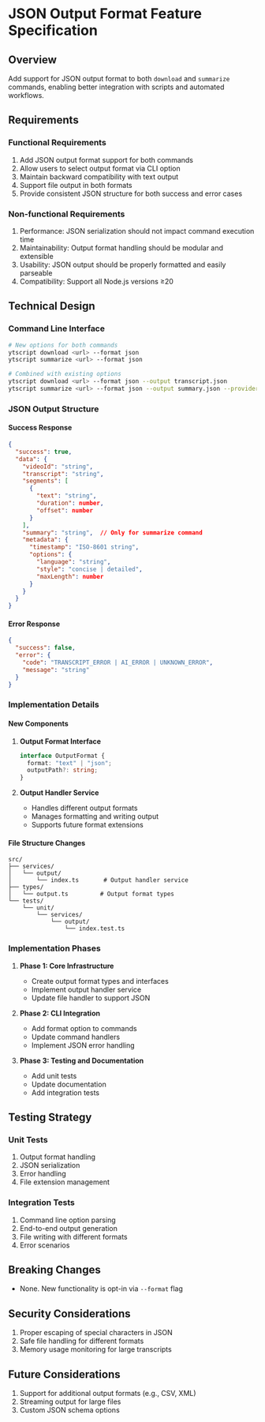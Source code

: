 # JSON Output Format Feature Specification

## Overview

Add support for JSON output format to both `download` and `summarize` commands, enabling better integration with scripts and automated workflows.

## Requirements

### Functional Requirements

1. Add JSON output format support for both commands
2. Allow users to select output format via CLI option
3. Maintain backward compatibility with text output
4. Support file output in both formats
5. Provide consistent JSON structure for both success and error cases

### Non-functional Requirements

1. Performance: JSON serialization should not impact command execution time
2. Maintainability: Output format handling should be modular and extensible
3. Usability: JSON output should be properly formatted and easily parseable
4. Compatibility: Support all Node.js versions ≥20

## Technical Design

### Command Line Interface

```bash
# New options for both commands
ytscript download <url> --format json
ytscript summarize <url> --format json

# Combined with existing options
ytscript download <url> --format json --output transcript.json
ytscript summarize <url> --format json --output summary.json --provider chatgpt
```

### JSON Output Structure

#### Success Response

```json
{
  "success": true,
  "data": {
    "videoId": "string",
    "transcript": "string",
    "segments": [
      {
        "text": "string",
        "duration": number,
        "offset": number
      }
    ],
    "summary": "string",  // Only for summarize command
    "metadata": {
      "timestamp": "ISO-8601 string",
      "options": {
        "language": "string",
        "style": "concise | detailed",
        "maxLength": number
      }
    }
  }
}
```

#### Error Response

```json
{
  "success": false,
  "error": {
    "code": "TRANSCRIPT_ERROR | AI_ERROR | UNKNOWN_ERROR",
    "message": "string"
  }
}
```

### Implementation Details

#### New Components

1. **Output Format Interface**

   ```typescript
   interface OutputFormat {
     format: "text" | "json";
     outputPath?: string;
   }
   ```

2. **Output Handler Service**
   - Handles different output formats
   - Manages formatting and writing output
   - Supports future format extensions

#### File Structure Changes

```
src/
├── services/
│   └── output/
│       └── index.ts       # Output handler service
├── types/
│   └── output.ts         # Output format types
└── tests/
    └── unit/
        └── services/
            └── output/
                └── index.test.ts
```

### Implementation Phases

1. **Phase 1: Core Infrastructure**

   - Create output format types and interfaces
   - Implement output handler service
   - Update file handler to support JSON

2. **Phase 2: CLI Integration**

   - Add format option to commands
   - Update command handlers
   - Implement JSON error handling

3. **Phase 3: Testing and Documentation**
   - Add unit tests
   - Update documentation
   - Add integration tests

## Testing Strategy

### Unit Tests

1. Output format handling
2. JSON serialization
3. Error handling
4. File extension management

### Integration Tests

1. Command line option parsing
2. End-to-end output generation
3. File writing with different formats
4. Error scenarios

## Breaking Changes

- None. New functionality is opt-in via `--format` flag

## Security Considerations

1. Proper escaping of special characters in JSON
2. Safe file handling for different formats
3. Memory usage monitoring for large transcripts

## Future Considerations

1. Support for additional output formats (e.g., CSV, XML)
2. Streaming output for large files
3. Custom JSON schema options

```

```
